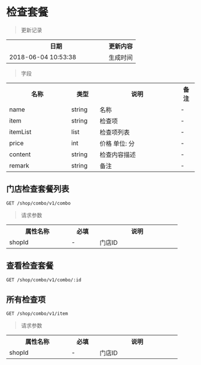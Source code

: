 # 检查套餐

> 更新记录

<table>
    <tr>
        <th style="width:250px;">日期</th>
        <th>更新内容</th>
    </tr>
    <tr>
        <td>2018-06-04 10:53:38</td>
        <td>生成时间</td>
    </tr>
</table>

> 字段

<table>
    <tr>
        <th style="width:150px;">名称</th>
        <th style="width:60px;">类型</th>
        <th style="width:200px;">说明</th>
        <th>备注</th>
    </tr>
    <tr>
        <td>name</td>
        <td>string</td>
        <td>名称</td>
        <td>-</td>
    </tr>
    <tr>
        <td>item</td>
        <td>string<string></td>
        <td>检查项</td>
        <td>-</td>
    </tr>
    <tr>
        <td>itemList</td>
        <td>list<string></td>
        <td>检查项列表</td>
        <td>-</td>
    </tr>
    <tr>
        <td>price</td>
        <td>int</td>
        <td>价格 单位: 分</td>
        <td>-</td>
    </tr>
    <tr>
        <td>content</td>
        <td>string</td>
        <td>检查内容描述</td>
        <td>-</td>
    </tr>
    <tr>
        <td>remark</td>
        <td>string</td>
        <td>备注</td>
        <td>-</td>
    </tr>
</table>

## 门店检查套餐列表

```
GET /shop/combo/v1/combo
```
> 请求参数

<table>
    <tr>
        <th style="width:150px;">属性名称</th>
        <th style="width:60px;">必填</th>
        <th style="width:200px;">说明</th>
    </tr>
    <tr>
        <td>shopId</td>
        <td>-</td>
        <td>门店ID</td>
    </tr>
</table>

## 查看检查套餐

```
GET /shop/combo/v1/combo/:id
```

## 所有检查项

```
GET /shop/combo/v1/item
```
> 请求参数

<table>
    <tr>
        <th style="width:150px;">属性名称</th>
        <th style="width:60px;">必填</th>
        <th style="width:200px;">说明</th>
    </tr>
    <tr>
        <td>shopId</td>
        <td>-</td>
        <td>门店ID</td>
    </tr>
</table>